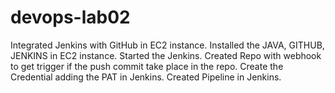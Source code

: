# devops-lab02

Integrated Jenkins with GitHub in EC2 instance. 
Installed the JAVA, GITHUB, JENKINS in EC2 instance.
Started the Jenkins.
Created Repo with webhook to get trigger if the push commit take place in the repo.
Create the Credential adding the PAT in Jenkins.
Created Pipeline in Jenkins.
